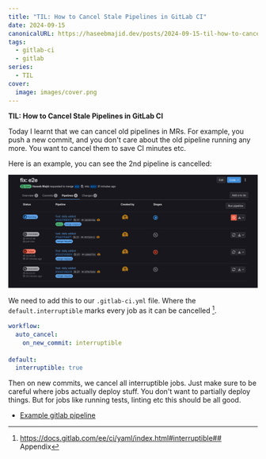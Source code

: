 ```yaml
---
title: "TIL: How to Cancel Stale Pipelines in GitLab CI"
date: 2024-09-15
canonicalURL: https://haseebmajid.dev/posts/2024-09-15-til-how-to-cancel-stale-pipelines-in-gitlab-ci
tags:
  - gitlab-ci
  - gitlab
series:
  - TIL
cover:
  image: images/cover.png
---
```


**TIL: How to Cancel Stale Pipelines in GitLab CI**

Today I learnt that we can cancel old pipelines in MRs. For example, you push a new commit, and you don't care about the
old pipeline running any more. You want to cancel them to save CI minutes etc.

Here is an example, you can see the 2nd pipeline is cancelled:

![gitlab-ci-cancelled.png](./images/gitlab-ci-cancelled.png)


We need to add this to our `.gitlab-ci.yml` file. Where the `default.interruptible` marks every job as it can be
cancelled [^1].

```yaml
workflow:
  auto_cancel:
    on_new_commit: interruptible

default:
  interruptible: true
```

Then on new commits, we cancel all interruptible jobs. Just make sure to be careful where jobs actually deploy stuff.
You don't want to partially deploy things. But for jobs like running tests, linting etc this should be all good.

[^1]: https://docs.gitlab.com/ee/ci/yaml/index.html#interruptible## Appendix
- [Example gitlab pipeline](https://gitlab.com/hmajid2301/banterbus/-/blob/1ef5ae17e81b75576d7df02a60c9e95e11fc6d96/.gitlab-ci.yml)

